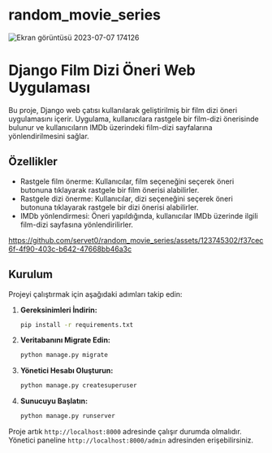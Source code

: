 # random_movie_series

![Ekran görüntüsü 2023-07-07 174126](https://github.com/servet0/random_movie_series/assets/123745302/144ff14f-b5d0-47a2-8be2-408e7c5fea60)

# Django Film Dizi Öneri Web Uygulaması

Bu proje, Django web çatısı kullanılarak geliştirilmiş bir film dizi öneri uygulamasını içerir. Uygulama, kullanıcılara rastgele bir film-dizi önerisinde bulunur ve kullanıcıların IMDb üzerindeki film-dizi sayfalarına yönlendirilmesini sağlar.

## Özellikler

- Rastgele film önerme: Kullanıcılar, film seçeneğini seçerek öneri butonuna tıklayarak rastgele bir film önerisi alabilirler.
- Rastgele dizi önerme: Kullanıcılar, dizi seçeneğini seçerek öneri butonuna tıklayarak rastgele bir dizi önerisi alabilirler.
- IMDb yönlendirmesi: Öneri yapıldığında, kullanıcılar IMDb üzerinde ilgili film-dizi sayfasına yönlendirilirler.

https://github.com/servet0/random_movie_series/assets/123745302/f37cec6f-4f90-403c-b642-47668bb46a3c

## Kurulum

Projeyi çalıştırmak için aşağıdaki adımları takip edin:

1. **Gereksinimleri İndirin:**
    ```bash
    pip install -r requirements.txt
    ```

2. **Veritabanını Migrate Edin:**
    ```bash
    python manage.py migrate
    ```

3. **Yönetici Hesabı Oluşturun:**
    ```bash
    python manage.py createsuperuser
    ```

4. **Sunucuyu Başlatın:**
    ```bash
    python manage.py runserver
    ```

Proje artık `http://localhost:8000` adresinde çalışır durumda olmalıdır. Yönetici paneline `http://localhost:8000/admin` adresinden erişebilirsiniz.
